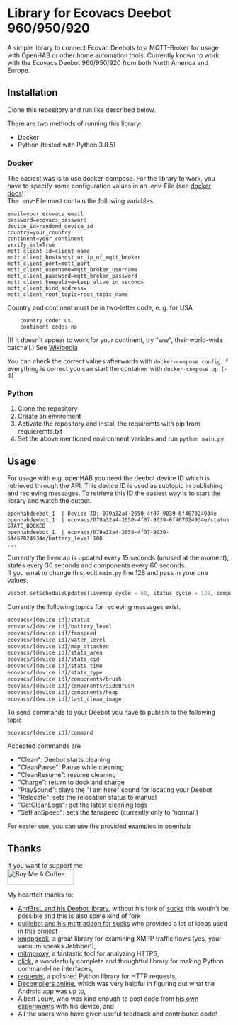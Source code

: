 # Library for Ecovacs Deebot 960/950/920

A simple library to connect Ecovac Deebots to a MQTT-Broker for usage with OpenHAB or other home automation tools. Currently
known to work with the Ecovacs Deebot 960/950/920 from both North America and Europe.

## Installation

Clone this repository and run like described below. 

There are two methods of running this library:

* Docker
* Python (tested with Python 3.8.5)

### Docker

The easiest was is to use docker-compose. For the library to work, you have to specify some configuration values in an _.env_-File (see [docker docs](https://docs.docker.com/compose/environment-variables/)).  
The _.env_-File must contain the following variables.

```
email=your_ecovacs_email
password=ecovacs_password
device_id=randomd_device_id
country=your_country
continent=your_continent
verify_ssl=True
mqtt_client_id=client_name
mqtt_client_host=host_or_ip_of_mqtt_broker
mqtt_client_port=mqtt_port
mqtt_client_username=mqtt_broker_username
mqtt_client_password=mqtt_broker_password
mqtt_client_keepalive=keep_alive_in_seconds
mqtt_client_bind_address=
mqtt_client_root_topic=root_topic_name
```

Country and continent must be in two-letter code, e. g. for USA

```
    country code: us
    continent code: na
```

(If it doesn't appear to work for your continent, try "ww", their world-wide catchall.)
See [Wikipedia](https://en.wikipedia.org/wiki/ISO_3166-1_alpha-2?oldformat=true#Officially_assigned_code_elements)


You can check the correct values afterwards with `docker-compose config`. If everything is correct you can start the container with `docker-compose up [-d]`

### Python

1. Clone the repository 
2. Create an enviroment
3. Activate the repository and install the requiremts with pip from requieremts.txt
4. Set the above mentioned environment variales and run `python main.py`

## Usage

For usage with e.g. openHAB you need the deebot device ID which is retrieved through the API. This device ID is used as subtopic in publishing and recieving messages. To retrieve this ID the easiest way is to start the library and watch the output.

```
openhabdeebot_1  | Device ID: 079a32a4-2650-4f07-9039-6f467024934e
openhabdeebot_1  | ecovacs/079a32a4-2650-4f07-9039-6f467024934e/status STATE_DOCKED
openhabdeebot_1  | ecovacs/079a32a4-2650-4f07-9039-6f467024934e/battery_level 100
...
```

Currently the livemap is updated every 15 seconds (unused at the moment), states every 30 seconds and components every 60 seconds.  
If you wnat to change this, edit `main.py` line 128 and pass in your one values.

```python
vacbot.setScheduleUpdates(livemap_cycle = 60, status_cycle = 120, components_cycle = 240)
```

Currently the following topics for recieving messages exist.

```bash
ecovacs/[device id]/status
ecovacs/[device id]/battery_level
ecovacs/[device id]/fanspeed
ecovacs/[device id]/water_level
ecovacs/[device id]/mop_attached
ecovacs/[device id]/stats_area
ecovacs/[device id]/stats_cid
ecovacs/[device id]/stats_time
ecovacs/[device id]/stats_type
ecovacs/[device id]/components/brush
ecovacs/[device id]/components/sideBrush
ecovacs/[device id]/components/heap
ecovacs/[device id]/last_clean_image
```

To send commands to your Deebot you have to publish to the following topic

`ecovacs/[device id]/command`

Accepted commands are

* "Clean": Deebot starts cleaning
* "CleanPause": Pause while cleaning
* "CleanResume": resume cleaning
* "Charge": return to dock and charge
* "PlaySound": plays the "I am here" sound for locating your Deebot
* "Relocate": sets the relocation status to manual 
* "GetCleanLogs": get the latest cleaning logs
* "SetFanSpeed": sets the fanspeed (currently only to 'normal')

For easier use, you can use the provided examples in [openhab](/openhab)


## Thanks

If you want to support me  
<a href="https://www.buymeacoffee.com/FloSchl" target="_blank"><img src="https://cdn.buymeacoffee.com/buttons/v2/default-yellow.png" alt="Buy Me A Coffee" style="height: 35px !important;width: 150px !important;" ></a>

My heartfelt thanks to:

* [And3rsL and his Deebot library](https://github.com/And3rsL/Deebotozmo), without his fork of [sucks](https://github.com/wpietri/sucks) this wouln't be possible and this is also some kind of fork
* [guillebot and his mqtt addon for sucks](https://github.com/guillebot/openhab-sucks) who provided a lot of ideas used in this project
* [xmpppeek](https://www.beneaththewaves.net/Software/XMPPPeek.html),
a great library for examining XMPP traffic flows (yes, your vacuum
speaks Jabbber!),
* [mitmproxy](https://mitmproxy.org/), a fantastic tool for analyzing HTTPS,
* [click](http://click.pocoo.org/), a wonderfully complete and thoughtful
library for making Python command-line interfaces,
* [requests](http://docs.python-requests.org/en/master/), a polished Python
library for HTTP requests,
* [Decompilers online](http://www.javadecompilers.com/apk), which was
very helpful in figuring out what the Android app was up to,
* Albert Louw, who was kind enough to post code from [his own
experiments](https://community.smartthings.com/t/ecovacs-deebot-n79/93410/33)
with his device, and
* All the users who have given useful feedback and contributed code!
